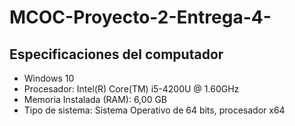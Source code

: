 # MCOC-Proyecto-2-Entrega-4-

## Especificaciones del computador 
- Windows 10
- Procesador: Intel(R) Core(TM) i5-4200U @ 1.60GHz 
- Memoria Instalada (RAM): 6,00 GB
- Tipo de sistema: Sistema Operativo de 64 bits, procesador x64
